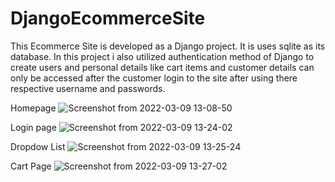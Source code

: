 # DjangoEcommerceSite
This Ecommerce Site is developed as a Django project. It is uses sqlite as its database. In this project i also utilized authentication method of Django to create users and personal details like cart items and customer details can only be accessed after the customer login to the site after using there respective username and passwords.

Homepage
![Screenshot from 2022-03-09 13-08-50](https://user-images.githubusercontent.com/98304528/157396801-3c39be4d-c9e2-4021-b998-fee160aeda7e.png)

Login page
![Screenshot from 2022-03-09 13-24-02](https://user-images.githubusercontent.com/98304528/157397012-d2981ab9-f319-4c3f-bd1b-9aa6c3d549bf.png)


Dropdow List
![Screenshot from 2022-03-09 13-25-24](https://user-images.githubusercontent.com/98304528/157397309-d7046042-e694-49e4-b414-b7242143f20b.png)

Cart Page
![Screenshot from 2022-03-09 13-27-02](https://user-images.githubusercontent.com/98304528/157397477-5d0cc979-ecba-4314-b000-5845a14a7772.png)
